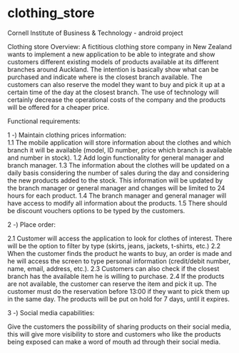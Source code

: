 # clothing_store
Cornell Institute of Business &amp; Technology - android project


Clothing store
Overview:
A fictitious clothing store company in New Zealand wants to implement a new application to be able to integrate and show customers different existing models of products available at its different branches around Auckland.
The intention is basically show what can be purchased and indicate where is the closest branch available. 
The customers can also reserve the model they want to buy and pick it up at a certain time of the day at the closest branch. The use of technology will certainly decrease the operational costs of the company and the products will be offered for a cheaper price.
 
Functional requirements:

1 -) Maintain clothing prices information:	
1.1	The mobile application will store information about the clothes and which branch it will be available (model, ID number, price which branch is available and number in stock). 
1.2 Add login functionality for general manager and branch manager.
1.3 The information about the clothes will be updated on a daily basis considering the number of sales during the day and considering the new products added to the stock. This information will be updated by the branch manager or general manager and changes will be limited to 24 hours for each product.
1.4 The branch manager and general manager will have access to modify all information about the products.
1.5	There should be discount vouchers options to be typed by the customers.

2 -) Place order: 

2.1 Customer will access the application to look for clothes of interest. There will be the option to filter by type (skirts, jeans, jackets, t-shirts, etc.)
2.2 When the customer finds the product he wants to buy, an order is made and he will access the screen to type personal information (credit/debit number, name, email, address, etc.).
2.3 Customers can also check if the closest branch has the available item he is willing to purchase.
2.4 If the products are not available, the customer can reserve the item and pick it up. The customer must do the reservation before 13:00 if they want to pick them up in the same day. The products will be put on hold for 7 days, until it expires.


3 -) Social media capabilities:

Give the customers the possibility of sharing products on their social media, this will give more visibility to store and customers who like the products being exposed can make a word of mouth ad through their social media.
